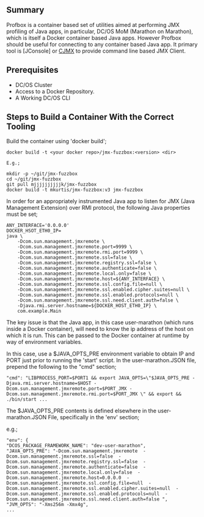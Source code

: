 

## Summary

Profbox is a container based set of utilities aimed at performing JMX profiling of Java apps, in particular, DC/OS MoM (Marathon on Marathon), which is itself a Docker container based Java apps.   However Profbox should be useful for connecting to any container based Java app.  It primary tool is [JConsole] or [CJMX](https://github.com/cjmx/cjmx) to provide command line based JMX Client.

## Prerequisites

- DC/OS Cluster
- Access to a Docker Repository.
- A Working DC/OS CLI



## Steps to Build a Container With the Correct Tooling

Build the container using 'docker build';

    docker build -t <your docker repo>/jmx-fuzzbox:<version> <dir>
    
    E.g.;
    
    mkdir -p ~/git/jmx-fuzzbox
    cd ~/git/jmx-fuzzbox
    git pull mjjjjjjjjjjk/jmx-fuzzbox
    docker build -t mkurtis/jmx-fuzzbox:v3 jmx-fuzzbox


In order for an appropriately instrumented Java app to listen for JMX (Java Management Extension) over RMI protocol, the following Java properties must be set;


    ANY_INTERFACE='0.0.0.0'
    DOCKER_HSOT_ETH0_IP=
    java \
        -Dcom.sun.management.jmxremote \
        -Dcom.sun.management.jmxremote.port=9999 \
        -Dcom.sun.management.jmxremote.rmi.port=9999 \
        -Dcom.sun.management.jmxremote.ssl=false \
        -Dcom.sun.management.jmxremote.registry.ssl=false \
        -Dcom.sun.management.jmxremote.authenticate=false \
        -Dcom.sun.management.jmxremote.local.only=false \
        -Dcom.sun.management.jmxremote.host=${ANY_INTERFACE} \
        -Dcom.sun.management.jmxremote.ssl.config.file=null \
        -Dcom.sun.management.jmxremote.ssl.enabled.cipher.suites=null \
        -Dcom.sun.management.jmxremote.ssl.enabled.protocols=null \
        -Dcom.sun.management.jmxremote.ssl.need.client.auth=false \
        -Djava.rmi.server.hostname=${DOCKER_HOST_ETH0_IP} \
        com.example.Main



The key issue is that the Java app, in this case user-marathon (which runs inside a Docker container), will need to know the ip address of the host on which it is run.  This can be passed to the Docker container at runtime by way of environment variables.

In this case, use a $JAVA_OPTS_PRE environment variable to obtain IP and PORT just prior to running the 'start' script.  In the user-marathon.JSON file, prepend the following to the "cmd" section;

    "cmd": "LIBPROCESS_PORT=$PORT1 && export JAVA_OPTS=\"$JAVA_OPTS_PRE -Djava.rmi.server.hostname=$HOST -Dcom.sun.management.jmxremote.port=$PORT_JMX -Dcom.sun.management.jmxremote.rmi.port=$PORT_JMX \" && export && ./bin/start ...


The $JAVA_OPTS_PRE contents is defined elsewhere in the user-marathon.JSON File, specifically in the 'env' section;

e.g.; 

    "env": {
    "DCOS_PACKAGE_FRAMEWORK_NAME": "dev-user-marathon",
    "JAVA_OPTS_PRE": "-Dcom.sun.management.jmxremote  -Dcom.sun.management.jmxremote.ssl=false  -Dcom.sun.management.jmxremote.registry.ssl=false  -Dcom.sun.management.jmxremote.authenticate=false  -Dcom.sun.management.jmxremote.local.only=false  -Dcom.sun.management.jmxremote.host=0.0.0.0  -Dcom.sun.management.jmxremote.ssl.config.file=null  -Dcom.sun.management.jmxremote.ssl.enabled.cipher.suites=null  -Dcom.sun.management.jmxremote.ssl.enabled.protocols=null  -Dcom.sun.management.jmxremote.ssl.need.client.auth=false ",
    "JVM_OPTS": "-Xms256m -Xmx4g",
    ...
    


